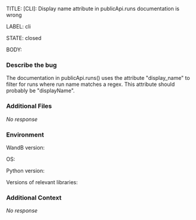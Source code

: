 TITLE:
[CLI]: Display name attribute in publicApi.runs documentation is wrong

LABEL:
cli

STATE:
closed

BODY:
### Describe the bug

<!--- Description of the issue below  -->
The documentation in publicApi.runs() uses the attribute "display_name" to filter for runs where run name matches a regex. This attribute should probably be "displayName".


### Additional Files

_No response_

### Environment

WandB version:

OS:

Python version:

Versions of relevant libraries:


### Additional Context

_No response_

